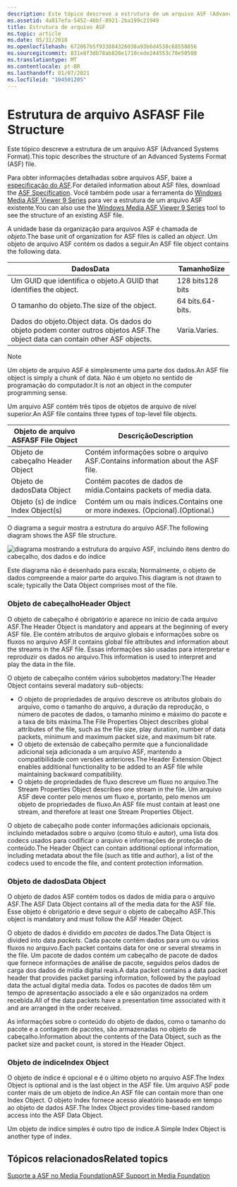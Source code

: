 ```yaml
---
description: Este tópico descreve a estrutura de um arquivo ASF (Advanced Systems Format).
ms.assetid: 4a817efa-5452-46bf-8921-2ba199c21949
title: Estrutura de arquivo ASF
ms.topic: article
ms.date: 05/31/2018
ms.openlocfilehash: 672067b5f933884326038a93b6d4538c68558856
ms.sourcegitcommit: 831e8f3db78ab820e1710cede244553c70e50500
ms.translationtype: MT
ms.contentlocale: pt-BR
ms.lasthandoff: 01/07/2021
ms.locfileid: "104501205"
---
```

# <a name="asf-file-structure"></a><span data-ttu-id="ec694-103">Estrutura de arquivo ASF</span><span class="sxs-lookup"><span data-stu-id="ec694-103">ASF File Structure</span></span>

<span data-ttu-id="ec694-104">Este tópico descreve a estrutura de um arquivo ASF (Advanced Systems Format).</span><span class="sxs-lookup"><span data-stu-id="ec694-104">This topic describes the structure of an Advanced Systems Format (ASF) file.</span></span>

<span data-ttu-id="ec694-105">Para obter informações detalhadas sobre arquivos ASF, baixe a [especificação do ASF](https://www.microsoft.com/downloads/details.aspx?displaylang=en&FamilyID=56de5ee4-51ca-46c6-903b-97390ad14fea).</span><span class="sxs-lookup"><span data-stu-id="ec694-105">For detailed information about ASF files, download the [ASF Specification](https://www.microsoft.com/downloads/details.aspx?displaylang=en&FamilyID=56de5ee4-51ca-46c6-903b-97390ad14fea).</span></span> <span data-ttu-id="ec694-106">Você também pode usar a ferramenta do [Windows Media ASF Viewer 9 Series](https://www.microsoft.com/downloads/details.aspx?displaylang=en&FamilyID=56de5ee4-51ca-46c6-903b-97390ad14fea) para ver a estrutura de um arquivo ASF existente.</span><span class="sxs-lookup"><span data-stu-id="ec694-106">You can also use the [Windows Media ASF Viewer 9 Series](https://www.microsoft.com/downloads/details.aspx?displaylang=en&FamilyID=56de5ee4-51ca-46c6-903b-97390ad14fea) tool to see the structure of an existing ASF file.</span></span>

<span data-ttu-id="ec694-107">A unidade base da organização para arquivos ASF é chamada de *objeto*.</span><span class="sxs-lookup"><span data-stu-id="ec694-107">The base unit of organization for ASF files is called an *object*.</span></span> <span data-ttu-id="ec694-108">Um objeto de arquivo ASF contém os dados a seguir.</span><span class="sxs-lookup"><span data-stu-id="ec694-108">An ASF file object contains the following data.</span></span>



| <span data-ttu-id="ec694-109">Dados</span><span class="sxs-lookup"><span data-stu-id="ec694-109">Data</span></span>                                                        | <span data-ttu-id="ec694-110">Tamanho</span><span class="sxs-lookup"><span data-stu-id="ec694-110">Size</span></span>     |
|-------------------------------------------------------------|----------|
| <span data-ttu-id="ec694-111">Um GUID que identifica o objeto.</span><span class="sxs-lookup"><span data-stu-id="ec694-111">A GUID that identifies the object.</span></span>                          | <span data-ttu-id="ec694-112">128 bits</span><span class="sxs-lookup"><span data-stu-id="ec694-112">128 bits</span></span> |
| <span data-ttu-id="ec694-113">O tamanho do objeto.</span><span class="sxs-lookup"><span data-stu-id="ec694-113">The size of the object.</span></span>                                     | <span data-ttu-id="ec694-114">64 bits.</span><span class="sxs-lookup"><span data-stu-id="ec694-114">64-bits.</span></span> |
| <span data-ttu-id="ec694-115">Dados do objeto.</span><span class="sxs-lookup"><span data-stu-id="ec694-115">Object data.</span></span> <span data-ttu-id="ec694-116">Os dados do objeto podem conter outros objetos ASF.</span><span class="sxs-lookup"><span data-stu-id="ec694-116">The object data can contain other ASF objects.</span></span> | <span data-ttu-id="ec694-117">Varia.</span><span class="sxs-lookup"><span data-stu-id="ec694-117">Varies.</span></span>  |



 

> [!Note]  
> <span data-ttu-id="ec694-118">Um objeto de arquivo ASF é simplesmente uma parte dos dados.</span><span class="sxs-lookup"><span data-stu-id="ec694-118">An ASF file object is simply a chunk of data.</span></span> <span data-ttu-id="ec694-119">Não é um objeto no sentido de programação do computador.</span><span class="sxs-lookup"><span data-stu-id="ec694-119">It is not an object in the computer programming sense.</span></span>

 

<span data-ttu-id="ec694-120">Um arquivo ASF contém três tipos de objetos de arquivo de nível superior.</span><span class="sxs-lookup"><span data-stu-id="ec694-120">An ASF file contains three types of top-level file objects.</span></span>



| <span data-ttu-id="ec694-121">Objeto de arquivo ASF</span><span class="sxs-lookup"><span data-stu-id="ec694-121">ASF File Object</span></span>                                                                                                                      | <span data-ttu-id="ec694-122">Descrição</span><span class="sxs-lookup"><span data-stu-id="ec694-122">Description</span></span>                                          |
|--------------------------------------------------------------------------------------------------------------------------------------|------------------------------------------------------|
| <span data-ttu-id="ec694-123"><span id="_Header_Object"></span><span id="_header_object"></span><span id="_HEADER_OBJECT"></span> Objeto de cabeçalho</span><span class="sxs-lookup"><span data-stu-id="ec694-123"><span id="_Header_Object"></span><span id="_header_object"></span><span id="_HEADER_OBJECT"></span> Header Object</span></span><br/>         | <span data-ttu-id="ec694-124">Contém informações sobre o arquivo ASF.</span><span class="sxs-lookup"><span data-stu-id="ec694-124">Contains information about the ASF file.</span></span><br/>  |
| <span data-ttu-id="ec694-125"><span id="Data_Object"></span><span id="data_object"></span><span id="DATA_OBJECT"></span>Objeto de dados</span><span class="sxs-lookup"><span data-stu-id="ec694-125"><span id="Data_Object"></span><span id="data_object"></span><span id="DATA_OBJECT"></span>Data Object</span></span><br/>                     | <span data-ttu-id="ec694-126">Contém pacotes de dados de mídia.</span><span class="sxs-lookup"><span data-stu-id="ec694-126">Contains packets of media data.</span></span><br/>           |
| <span data-ttu-id="ec694-127"><span id="_Index_Object_s_"></span><span id="_index_object_s_"></span><span id="_INDEX_OBJECT_S_"></span> Objeto (s) de índice</span><span class="sxs-lookup"><span data-stu-id="ec694-127"><span id="_Index_Object_s_"></span><span id="_index_object_s_"></span><span id="_INDEX_OBJECT_S_"></span> Index Object(s)</span></span><br/> | <span data-ttu-id="ec694-128">Contém um ou mais índices.</span><span class="sxs-lookup"><span data-stu-id="ec694-128">Contains one or more indexes.</span></span> <span data-ttu-id="ec694-129">(Opcional).</span><span class="sxs-lookup"><span data-stu-id="ec694-129">(Optional.)</span></span><br/> |



 

<span data-ttu-id="ec694-130">O diagrama a seguir mostra a estrutura do arquivo ASF.</span><span class="sxs-lookup"><span data-stu-id="ec694-130">The following diagram shows the ASF file structure.</span></span>

![diagrama mostrando a estrutura do arquivo ASF, incluindo itens dentro do cabeçalho, dos dados e do índice](images/asf-components04.png)

<span data-ttu-id="ec694-132">Este diagrama não é desenhado para escala; Normalmente, o objeto de dados compreende a maior parte do arquivo.</span><span class="sxs-lookup"><span data-stu-id="ec694-132">This diagram is not drawn to scale; typically the Data Object comprises most of the file.</span></span>

### <a name="header-object"></a><span data-ttu-id="ec694-133">Objeto de cabeçalho</span><span class="sxs-lookup"><span data-stu-id="ec694-133">Header Object</span></span>

<span data-ttu-id="ec694-134">O objeto de cabeçalho é obrigatório e aparece no início de cada arquivo ASF.</span><span class="sxs-lookup"><span data-stu-id="ec694-134">The Header Object is mandatory and appears at the beginning of every ASF file.</span></span> <span data-ttu-id="ec694-135">Ele contém atributos de arquivo globais e informações sobre os fluxos no arquivo ASF.</span><span class="sxs-lookup"><span data-stu-id="ec694-135">It contains global file attributes and information about the streams in the ASF file.</span></span> <span data-ttu-id="ec694-136">Essas informações são usadas para interpretar e reproduzir os dados no arquivo.</span><span class="sxs-lookup"><span data-stu-id="ec694-136">This information is used to interpret and play the data in the file.</span></span>

<span data-ttu-id="ec694-137">O objeto de cabeçalho contém vários subobjetos madatory:</span><span class="sxs-lookup"><span data-stu-id="ec694-137">The Header Object contains several madatory sub-objects:</span></span>

-   <span data-ttu-id="ec694-138">O objeto de propriedades de arquivo descreve os atributos globais do arquivo, como o tamanho do arquivo, a duração da reprodução, o número de pacotes de dados, o tamanho mínimo e máximo do pacote e a taxa de bits máxima.</span><span class="sxs-lookup"><span data-stu-id="ec694-138">The File Properties Object describes global attributes of the file, such as the file size, play duration, number of data packets, minimum and maximum packet size, and maximum bit rate.</span></span>
-   <span data-ttu-id="ec694-139">O objeto de extensão de cabeçalho permite que a funcionalidade adicional seja adicionada a um arquivo ASF, mantendo a compatibilidade com versões anteriores.</span><span class="sxs-lookup"><span data-stu-id="ec694-139">The Header Extension Object enables additional functionality to be added to an ASF file while maintaining backward compatibility.</span></span>
-   <span data-ttu-id="ec694-140">O objeto de propriedades de fluxo descreve um fluxo no arquivo.</span><span class="sxs-lookup"><span data-stu-id="ec694-140">The Stream Properties Object describes one stream in the file.</span></span> <span data-ttu-id="ec694-141">Um arquivo ASF deve conter pelo menos um fluxo e, portanto, pelo menos um objeto de propriedades de fluxo.</span><span class="sxs-lookup"><span data-stu-id="ec694-141">An ASF file must contain at least one stream, and therefore at least one Stream Properties Object.</span></span>

<span data-ttu-id="ec694-142">O objeto de cabeçalho pode conter informações adicionais opcionais, incluindo metadados sobre o arquivo (como título e autor), uma lista dos codecs usados para codificar o arquivo e informações de proteção de conteúdo.</span><span class="sxs-lookup"><span data-stu-id="ec694-142">The Header Object can contain additional optional information, including metadata about the file (such as title and author), a list of the codecs used to encode the file, and content protection information.</span></span>

### <a name="data-object"></a><span data-ttu-id="ec694-143">Objeto de dados</span><span class="sxs-lookup"><span data-stu-id="ec694-143">Data Object</span></span>

<span data-ttu-id="ec694-144">O objeto de dados ASF contém todos os dados de mídia para o arquivo ASF.</span><span class="sxs-lookup"><span data-stu-id="ec694-144">The ASF Data Object contains all of the media data for the ASF file.</span></span> <span data-ttu-id="ec694-145">Esse objeto é obrigatório e deve seguir o objeto de cabeçalho ASF.</span><span class="sxs-lookup"><span data-stu-id="ec694-145">This object is mandatory and must follow the ASF Header Object.</span></span>

<span data-ttu-id="ec694-146">O objeto de dados é dividido em *pacotes* de dados.</span><span class="sxs-lookup"><span data-stu-id="ec694-146">The Data Object is divided into data *packets*.</span></span> <span data-ttu-id="ec694-147">Cada pacote contém dados para um ou vários fluxos no arquivo.</span><span class="sxs-lookup"><span data-stu-id="ec694-147">Each packet contains data for one or several streams in the file.</span></span> <span data-ttu-id="ec694-148">Um pacote de dados contém um cabeçalho de pacote de dados que fornece informações de análise de pacote, seguidos pelos dados de carga dos dados de mídia digital reais.</span><span class="sxs-lookup"><span data-stu-id="ec694-148">A data packet contains a data packet header that provides packet parsing information, followed by the payload data the actual digital media data.</span></span> <span data-ttu-id="ec694-149">Todos os pacotes de dados têm um tempo de apresentação associado a ele e são organizados na ordem recebida.</span><span class="sxs-lookup"><span data-stu-id="ec694-149">All of the data packets have a presentation time associated with it and are arranged in the order received.</span></span>

<span data-ttu-id="ec694-150">As informações sobre o conteúdo do objeto de dados, como o tamanho do pacote e a contagem de pacotes, são armazenadas no objeto de cabeçalho.</span><span class="sxs-lookup"><span data-stu-id="ec694-150">Information about the contents of the Data Object, such as the packet size and packet count, is stored in the Header Object.</span></span>

### <a name="index-object"></a><span data-ttu-id="ec694-151">Objeto de índice</span><span class="sxs-lookup"><span data-stu-id="ec694-151">Index Object</span></span>

<span data-ttu-id="ec694-152">O objeto de índice é opcional e é o último objeto no arquivo ASF.</span><span class="sxs-lookup"><span data-stu-id="ec694-152">The Index Object is optional and is the last object in the ASF file.</span></span> <span data-ttu-id="ec694-153">Um arquivo ASF pode conter mais de um objeto de índice.</span><span class="sxs-lookup"><span data-stu-id="ec694-153">An ASF file can contain more than one Index Object.</span></span> <span data-ttu-id="ec694-154">O objeto Index fornece acesso aleatório baseado em tempo ao objeto de dados ASF.</span><span class="sxs-lookup"><span data-stu-id="ec694-154">The Index Object provides time-based random access into the ASF Data Object.</span></span>

<span data-ttu-id="ec694-155">Um objeto de índice simples é outro tipo de índice.</span><span class="sxs-lookup"><span data-stu-id="ec694-155">A Simple Index Object is another type of index.</span></span>

## <a name="related-topics"></a><span data-ttu-id="ec694-156">Tópicos relacionados</span><span class="sxs-lookup"><span data-stu-id="ec694-156">Related topics</span></span>

<dl> <dt>

[<span data-ttu-id="ec694-157">Suporte a ASF no Media Foundation</span><span class="sxs-lookup"><span data-stu-id="ec694-157">ASF Support in Media Foundation</span></span>](asf-support-in-media-foundation.md)
</dt> </dl>

 

 




